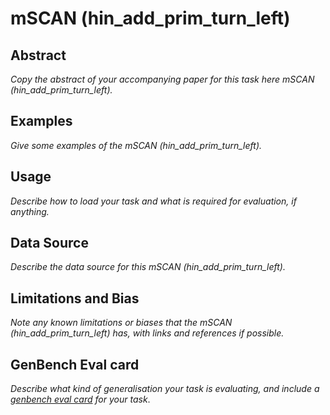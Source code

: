 # mSCAN (hin_add_prim_turn_left)

## Abstract
*Copy the abstract of your accompanying paper for this task here mSCAN (hin_add_prim_turn_left).*

## Examples
*Give some examples of the mSCAN (hin_add_prim_turn_left).*

## Usage
*Describe how to load your task and what is required for evaluation, if anything.*

## Data Source
*Describe the data source for this mSCAN (hin_add_prim_turn_left).*

## Limitations and Bias
*Note any known limitations or biases that the mSCAN (hin_add_prim_turn_left) has, with links and references if possible.*

## GenBench Eval card
*Describe what kind of generalisation your task is evaluating, and include a [genbench eval card](https://genbench.org/eval_cards/) for your task*.
